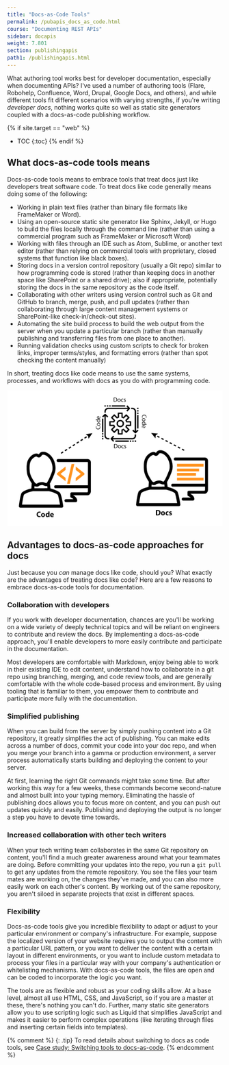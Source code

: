```yaml
---
title: "Docs-as-Code Tools"
permalink: /pubapis_docs_as_code.html
course: "Documenting REST APIs"
sidebar: docapis
weight: 7.801
section: publishingapis
path1: /publishingapis.html
---
```


What authoring tool works best for developer documentation, especially when documenting APIs? I've used a number of authoring tools (Flare, Robohelp, Confluence, Word, Drupal, Google Docs, and others), and while different tools fit different scenarios with varying strengths, if you're writing *developer docs*, nothing works quite so well as static site generators coupled with a docs-as-code publishing workflow.

{% if site.target == "web" %}
* TOC
{:toc}
{% endif %}

## What docs-as-code tools means

Docs-as-code tools means to embrace tools that treat docs just like developers treat software code. To treat docs like code generally means doing some of the following:

*  Working in plain text files (rather than binary file formats like FrameMaker or Word).
*  Using an open-source static site generator like Sphinx, Jekyll, or Hugo to build the files locally through the command line (rather than using a commercial program such as FrameMaker or Microsoft Word)
*  Working with files through an IDE such as Atom, Sublime, or another text editor (rather than relying on commercial tools with proprietary, closed systems that function like black boxes).
*  Storing docs in a version control repository (usually a Git repo) similar to how programming code is stored (rather than keeping docs in another space like SharePoint or a shared drive); also if appropriate, potentially storing the docs in the same repository as the code itself.
*  Collaborating with other writers using version control such as Git and GitHub to branch, merge, push, and pull updates (rather than collaborating through large content management systems or SharePoint-like check-in/check-out sites).
*  Automating the site build process to build the web output from the server when you update a particular branch (rather than manually publishing and transferring files from one place to another).
*  Running validation checks using custom scripts to check for broken links, improper terms/styles, and formatting errors (rather than spot checking the content manually)

In short, treating docs like code means to use the same systems, processes, and workflows with docs as you do with programming code.

<img src="images/limitstodocsascode.png"/>

## Advantages to docs-as-code approaches for docs

Just because you *can* manage docs like code, should you? What exactly are the advantages of treating docs like code? Here are a few reasons to embrace docs-as-code tools for documentation.


### Collaboration with developers

If you work with developer documentation, chances are you'll be working on a wide variety of deeply technical topics and will be reliant on engineers to contribute and review the docs. By implementing a docs-as-code approach, you'll enable developers to more easily contribute and participate in the documentation.

Most developers are comfortable with Markdown, enjoy being able to work in their existing IDE to edit content, understand how to collaborate in a git repo using branching, merging, and code review tools, and are generally comfortable with the whole code-based process and environment. By using tooling that is familiar to them, you empower them to contribute and participate more fully with the documentation.

### Simplified publishing

When you can build from the server by simply pushing content into a Git repository, it greatly simplifies the act of publishing. You can make edits across a number of docs, commit your code into your doc repo, and when you merge your branch into a gamma or production environment, a server process automatically starts building and deploying the content to your server.

At first, learning the right Git commands might take some time. But after working this way for a few weeks, these commands become second-nature and almost built into your typing memory. Eliminating the hassle of publishing docs allows you to focus more on content, and you can push out updates quickly and easily. Publishing and deploying the output is no longer a step you have to devote time towards.

### Increased collaboration with other tech writers

When your tech writing team collaborates in the same Git repository on content, you'll find a much greater awareness around what your teammates are doing. Before committing your updates into the repo, you run a `git pull` to get any updates from the remote repository. You see the files your team mates are working on, the changes they've made, and you can also more easily work on each other's content. By working out of the same repository, you aren't siloed in separate projects that exist in different spaces.

### Flexibility

Docs-as-code tools give you incredible flexibility to adapt or adjust to your particular environment or company's infrastructure. For example, suppose the localized version of your website requires you to output the content with a particular URL pattern, or you want to deliver the content with a certain layout in different environments, or you want to include custom metadata to process your files in a particular way with your company's authentication or whitelisting mechanisms. With docs-as-code tools, the files are open and can be coded to incorporate the logic you want.

The tools are as flexible and robust as your coding skills allow. At a base level, almost all use HTML, CSS, and JavaScript, so if you are a master at these, there's nothing you can't do. Further, many static site generators allow you to use scripting logic such as Liquid that simplifies JavaScript and makes it easier to perform complex operations (like iterating through files and inserting certain fields into templates).

{% comment %}
{: .tip}
To read details about switching to docs as code tools, see [Case study: Switching tools to docs-as-code](pubapis_tools_switching_to_docs_as_code.html).
{% endcomment %}
